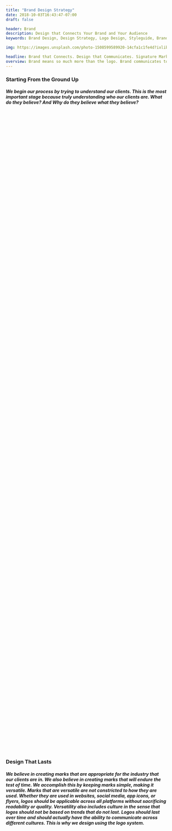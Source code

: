 ```yaml
---
title: "Brand Design Strategy"
date: 2018-10-03T16:43:47-07:00
draft: false

header: Brand
description: Design that Connects Your Brand and Your Audience
keywords: Brand Design, Design Strategy, Logo Design, Styleguide, Brand Design Strategy, Responsive Logo Design, App Logo Design, Restaurant Logo Design, Startup Logo Design, Business Logo Design, Promotional Materials, Business Cards, Brochures, FLyers, Social Media Advertisements, Photoshop, Custom Illustrations, Custom Promotional Materials, Custom Business Cards, Custom Startup Logo Designs, Custom Logos, Custom Logo Designs

img: https://images.unsplash.com/photo-1508599589920-14cfa1c1fe4d?ixlib=rb-1.2.1&ixid=eyJhcHBfaWQiOjEyMDd9&auto=format&fit=crop&w=2000&q=60

headline: Brand that Connects. Design that Communicates. Signature Mark that Lasts.
overview: Brand means so much more than the logo. Brand communicates to your audience. Every client's mission is unique and it is important that the branding that represents their business is appropriate and conveys their message properly.
---
```


<section class="py-5">
    <div class="row py-5">
        <div class="col-lg-6 col-md-6 col-12 m-auto">
            <h3 class="font-weight-bold">
                Starting From the Ground Up
            </h3>
        </div>
        <div class="col-lg-6 col-md-6 col-12 m-auto">
            <h5 class="font-weight-light">
                We begin our process by trying to understand our clients. This is the most important stage because truly understanding who our clients are. What do they believe? And Why do they believe what they believe?
            </h5>
        </div>
    </div>
</section>

<div class="py-5" style="background-image: url('https://images.unsplash.com/photo-1474649107449-ea4f014b7e9f?ixlib=rb-1.2.1&ixid=eyJhcHBfaWQiOjEyMDd9&auto=format&fit=crop&w=1950&q=80'); background-size: contain; background-position: center; background-attachment: fixed; background-repeat: no-repeat; max-width: 100%; min-height: 50vh;">
</div>

<section class="py-5">
    <div class="row py-5">
        <div class="col-lg-6 col-md-6 col-12 m-auto">
            <h3 class="font-weight-bold">
                Design That Lasts
            </h3>
        </div>
        <div class="col-lg-6 col-md-6 col-12 m-auto">
            <h5 class="font-weight-light">
                  We believe in creating marks that are appropriate for the industry that our clients are in. We also believe in creating marks that will endure the test of time. We accomplish this by keeping marks simple, making it versatile. Marks that are versatile are not constricted to how they are used. Whether they are used in websites, social media, app icons, or flyers, logos should be applicable across all platforms without sacrificing readability or quality. Versatility also includes culture in the sense that logos should not be based on trends that do not last. Logos should last over time and should actually have the ability to communicate across different cultures. This is why we design using the logo system.
            </h5>
        </div>
    </div>
</section>

<div class="py-5" style="background-image: url('https://images.unsplash.com/3/doctype-hi-res.jpg?ixlib=rb-1.2.1&ixid=eyJhcHBfaWQiOjEyMDd9&auto=format&fit=crop&w=1946&q=80'); background-size: contain; background-position: center; background-attachment: fixed; background-repeat: no-repeat; max-width: 100%; min-height: 50vh;">
</div>

<section class="py-5">
    <div class="row py-5">
        <div class="col-lg-6 col-md-6 col-12 m-auto">
            <h3 class="font-weight-bold">
                The Final Stage
            </h3>
        </div>
        <div class="col-lg-6 col-md-6 col-12 m-auto">
            <h5 class="font-weight-light">
                Our final handoff includes a logo that can be used across all platforms, a mock up of promotional materials such as business cards, flyers, social media posts, email signatures, stickers, or clothes, and we provide a styleguide that includes fonts and colors that complement the brand.
            </h5>
        </div>
    </div>
</section>

<div class="py-5" style="background-image: url('https://images.unsplash.com/photo-1554463529-e27854014799?ixlib=rb-1.2.1&ixid=eyJhcHBfaWQiOjEyMDd9&auto=format&fit=crop&w=1950&q=80'); background-size: contain; background-position: center; background-attachment: fixed; background-repeat: no-repeat; max-width: 100%; min-height: 50vh;">
</div>
